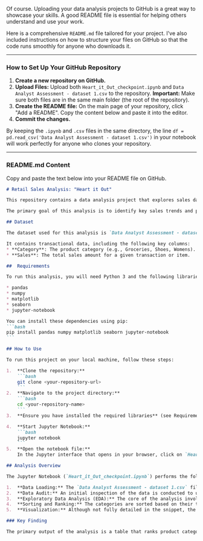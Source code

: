 Of course. Uploading your data analysis projects to GitHub is a great way to showcase your skills. A good README file is essential for helping others understand and use your work.

Here is a comprehensive `README.md` file tailored for your project. I've also included instructions on how to structure your files on GitHub so that the code runs smoothly for anyone who downloads it.

-----

### **How to Set Up Your GitHub Repository**

1.  **Create a new repository on GitHub.**
2.  **Upload Files:** Upload both `Heart_it_Out_checkpoint.ipynb` and `Data Analyst Assessment - dataset 1.csv` to the repository. **Important:** Make sure both files are in the same main folder (the root of the repository).
3.  **Create the README file:** On the main page of your repository, click "Add a README". Copy the content below and paste it into the editor.
4.  **Commit the changes.**

By keeping the `.ipynb` and `.csv` files in the same directory, the line `df = pd.read_csv('Data Analyst Assessment - dataset 1.csv')` in your notebook will work perfectly for anyone who clones your repository.

-----

### **README.md Content**

Copy and paste the text below into your README file on GitHub.

````markdown
# Retail Sales Analysis: "Heart it Out"

This repository contains a data analysis project that explores sales data from a retail dataset. The analysis is performed using Python with the Pandas, Matplotlib, and Seaborn libraries in a Jupyter Notebook.

The primary goal of this analysis is to identify key sales trends and performance metrics across different product categories.

## Dataset

The dataset used for this analysis is `Data Analyst Assessment - dataset 1.csv`.

It contains transactional data, including the following key columns:
* **Category**: The product category (e.g., Groceries, Shoes, Womens).
* **Sales**: The total sales amount for a given transaction or item.

##  Requirements

To run this analysis, you will need Python 3 and the following libraries installed:

* pandas
* numpy
* matplotlib
* seaborn
* jupyter-notebook

You can install these dependencies using pip:
```bash
pip install pandas numpy matplotlib seaborn jupyter-notebook
```

## How to Use

To run this project on your local machine, follow these steps:

1.  **Clone the repository:**
    ```bash
    git clone <your-repository-url>
    ```
2.  **Navigate to the project directory:**
    ```bash
    cd <your-repository-name>
    ```
3.  **Ensure you have installed the required libraries** (see Requirements section above).

4.  **Start Jupyter Notebook:**
    ```bash
    jupyter notebook
    ```
5.  **Open the notebook file:**
    In the Jupyter interface that opens in your browser, click on `Heart_it_Out_checkpoint.ipynb` to open the notebook and run the cells. The notebook is set up to load the `Data Analyst Assessment - dataset 1.csv` file directly.

## Analysis Overview

The Jupyter Notebook (`Heart_it_Out_checkpoint.ipynb`) performs the following steps:

1.  **Data Loading:** The `Data Analyst Assessment - dataset 1.csv` file is loaded into a pandas DataFrame.
2.  **Data Audit:** An initial inspection of the data is conducted to understand its structure, identify data types, and check for missing values.
3.  **Exploratory Data Analysis (EDA):** The core of the analysis involves using a `pivot_table` to aggregate total sales by product category.
4.  **Sorting and Ranking:** The categories are sorted based on their total sales to identify the top-performing and lowest-performing categories.
5.  **Visualization:** Although not fully detailed in the snippet, the inclusion of `matplotlib` and `seaborn` suggests that the notebook likely contains visualizations (e.g., bar charts) to represent the sales performance of different categories.

### Key Finding

The primary output of the analysis is a table that ranks product categories by their total sales in descending order, providing clear insights into which categories are the main drivers of revenue.
````
